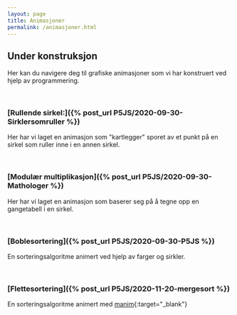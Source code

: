 ```yaml
---
layout: page
title: Animasjoner
permalink: /animasjoner.html
---
```


## **Under konstruksjon**

Her kan du navigere deg til grafiske animasjoner som vi har konstruert ved hjelp av programmering. 

<br>

<!-- Grafiske animasjoner/fremstillinger. a) Læringsformål (sinuskurven, visualisere algoritme, matematikken i fokus) b) «Kule animasjoner» hvor koden er i fokus. -->

<!-- Under har vi lenket til noen animasjoner. Ved å klikke på lenken blir du sendt til en side hvor vi gjennomgår koden som ligger bak. Dette gjør vi steg for steg slik at man kan forstå hvordan koden er bygd opp. -->

### [Rullende sirkel:]({% post_url P5JS/2020-09-30-Sirklersomruller %})
Her har vi laget en animasjon som "kartlegger" sporet av et punkt på en sirkel som ruller inne i en annen sirkel.

<br>


### [Modulær multiplikasjon]({% post_url P5JS/2020-09-30-Mathologer %}) 
Her har vi laget en animasjon som baserer seg på å tegne opp en gangetabell i en sirkel.

<br>

### [Boblesortering]({% post_url P5JS/2020-09-30-P5JS %})
En sorteringsalgoritme animert ved hjelp av farger og sirkler.

<br>

### [Flettesortering]({% post_url P5JS/2020-11-20-mergesort %})
En sorteringsalgoritme animert med [manim](https://github.com/3b1b/manim){:target="_blank"}

<br>
